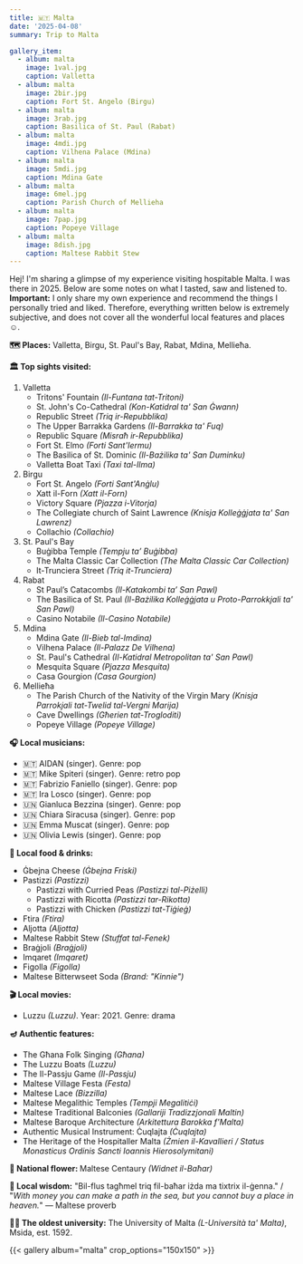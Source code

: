 ```yaml
---
title: 🇲🇹 Malta
date: '2025-04-08'
summary: Trip to Malta

gallery_item:
  - album: malta
    image: 1val.jpg
    caption: Valletta
  - album: malta
    image: 2bir.jpg
    caption: Fort St. Angelo (Birgu)
  - album: malta
    image: 3rab.jpg
    caption: Basilica of St. Paul (Rabat)
  - album: malta
    image: 4mdi.jpg
    caption: Vilhena Palace (Mdina)
  - album: malta
    image: 5mdi.jpg
    caption: Mdina Gate
  - album: malta
    image: 6mel.jpg
    caption: Parish Church of Mellieha
  - album: malta
    image: 7pap.jpg
    caption: Popeye Village
  - album: malta
    image: 8dish.jpg
    caption: Maltese Rabbit Stew
---
```

Hej! I'm sharing a glimpse of my experience visiting hospitable Malta. I was there in 2025. Below are some notes on what I tasted, saw and listened to.<br>
<b>Important:</b> I only share my own experience and recommend the things I personally tried and liked. Therefore, everything written below is extremely subjective, and does not cover all the wonderful local features and places ☺️.

<b>🗺 Places:</b> Valletta, Birgu, St. Paul's Bay, Rabat, Mdina, Mellieħa.<br>

<b>🏛 Top sights visited: </b>
1. Valletta
    - Tritons' Fountain <i>(Il-Funtana tat-Tritoni)</i>
    - St. John's Co-Cathedral <i>(Kon-Katidral ta' San Ġwann)</i>
    - Republic Street <i>(Triq ir-Repubblika)</i>
    - The Upper Barrakka Gardens <i>(Il-Barrakka ta' Fuq)</i>
    - Republic Square <i>(Misraħ ir-Repubblika)</i>
    - Fort St. Elmo <i>(Forti Sant'Iermu)</i>
    - The Basilica of St. Dominic <i>(Il-Bażilika ta' San Duminku)</i>
    - Valletta Boat Taxi <i>(Taxi tal-Ilma)</i>
2. Birgu
    - Fort St. Angelo <i>(Forti Sant'Anġlu)</i>
    - Xatt il-Forn <i>(Xatt il-Forn)</i>
    - Victory Square <i>(Pjazza i-Vitorja)</i>
    - The Collegiate church of Saint Lawrence <i>(Knisja Kolleġġjata ta' San Lawrenz)</i>  
    - Collachio <i>(Collachio)</i> 
3. St. Paul's Bay
    - Buġibba Temple <i>(Tempju ta’ Buġibba)</i>
    - The Malta Classic Car Collection <i>(The Malta Classic Car Collection)</i>  
    - It-Trunciera Street <i>(Triq it-Trunciera)</i> 
4. Rabat
    - St Paul’s Catacombs <i>(Il-Katakombi ta’ San Pawl)</i>
    - The Basilica of St. Paul <i>(Il-Bażilika Kolleġġjata u Proto-Parrokkjali ta' San Pawl)</i>  
    - Casino Notabile <i>(Il-Casino Notabile)</i>
5. Mdina
    - Mdina Gate <i>(Il-Bieb tal-Imdina)</i>
    - Vilhena Palace <i>(Il-Palazz De Vilhena)</i>
    - St. Paul's Cathedral <i>(Il-Katidral Metropolitan ta' San Pawl)</i>
    - Mesquita Square <i>(Pjazza Mesquita)</i>
    - Casa Gourgion <i>(Casa Gourgion)</i>
6. Mellieħa
    - The Parish Church of the Nativity of the Virgin Mary <i>(Knisja Parrokjali tat-Twelid tal-Vergni Marija)</i>
    - Cave Dwellings <i>(Għerien tat-Trogloditi)</i>
    - Popeye Village <i>(Popeye Village)</i>
    

<b>🎧 Local musicians: </b>
- 🇲🇹 AIDAN (singer). Genre: pop
- 🇲🇹 Mike Spiteri (singer). Genre: retro pop
- 🇲🇹 Fabrizio Faniello (singer). Genre: pop
- 🇲🇹 Ira Losco (singer). Genre: pop
- 🇺🇳 Gianluca Bezzina (singer). Genre: pop
- 🇺🇳 Chiara Siracusa (singer). Genre: pop
- 🇺🇳 Emma Muscat (singer). Genre: pop
- 🇺🇳 Olivia Lewis (singer). Genre: pop


<b>🥘 Local food & drinks: </b>
- Ġbejna Cheese <i>(Ġbejna Friski)</i>
- Pastizzi <i>(Pastizzi)</i>
  - Pastizzi with Curried Peas <i>(Pastizzi tal-Piżelli)</i> 
  - Pastizzi with Ricotta <i>(Pastizzi tar-Rikotta)</i> 
  - Pastizzi with Chicken <i>(Pastizzi tat-Tiġieġ)</i> 
- Ftira <i>(Ftira)</i>
- Aljotta <i>(Aljotta)</i>
- Maltese Rabbit Stew <i>(Stuffat tal-Fenek)</i>
- Braġjoli <i>(Braġjoli)</i>
- Imqaret <i>(Imqaret)</i>
- Figolla <i>(Figolla)</i>
- Maltese Bitterwseet Soda <i>(Brand: "Kinnie")</i>


<b>🎬 Local movies:</b>
- Luzzu <i>(Luzzu)</i>. Year: 2021. Genre: drama


<b>🪔 Authentic features:</b>
- The Għana Folk Singing <i>(Għana)</i>
- The Luzzu Boats <i>(Luzzu)</i>
- The Il-Passju Game <i>(Il-Passju)</i>
- Maltese Village Festa <i>(Festa)</i>
- Maltese Lace <i>(Bizzilla)</i>
- Maltese Megalithic Temples <i>(Tempji Megalitiċi)</i>
- Maltese Traditional Balconies <i>(Gallariji Tradizzjonali Maltin)</i>
- Maltese Baroque Architecture <i>(Arkitettura Barokka f'Malta)</i>
- Authentic Musical Instrument: Ċuqlajta <i>(Ċuqlajta)</i> 
- The Heritage of the Hospitaller Malta <i>(Żmien il-Kavallieri / Status Monasticus Ordinis Sancti Ioannis Hierosolymitani)</i>


<b>💐 National flower: </b> Maltese Centaury <i>(Widnet il-Baħar)</i>


<b>🦉 Local wisdom:</b> "Bil-flus tagħmel triq fil-baħar iżda ma tixtrix il-ġenna." / "<i>With money you can make a path in the sea, but you cannot buy a place in heaven.</i>" — Maltese proverb


<b>👨‍🎓 The oldest university:</b> The University of Malta <i>(L-Università ta' Malta)</i>, Msida, est. 1592.  


{{< gallery album="malta" crop_options="150x150" >}}
   

